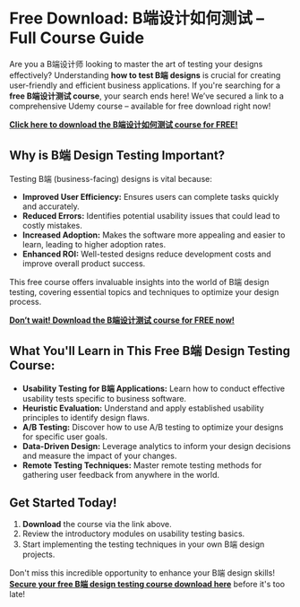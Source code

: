 # Free Download: B端设计如何测试 – Full Course Guide

Are you a B端设计师 looking to master the art of testing your designs effectively? Understanding **how to test B端 designs** is crucial for creating user-friendly and efficient business applications. If you're searching for a **free B端设计测试 course**, your search ends here! We’ve secured a link to a comprehensive Udemy course – available for free download right now!

[**Click here to download the B端设计如何测试 course for FREE!**](https://udemywork.com/b-duan-she-ji-ru-he-ce-shi)

## Why is B端 Design Testing Important?

Testing B端 (business-facing) designs is vital because:

*   **Improved User Efficiency:** Ensures users can complete tasks quickly and accurately.
*   **Reduced Errors:** Identifies potential usability issues that could lead to costly mistakes.
*   **Increased Adoption:** Makes the software more appealing and easier to learn, leading to higher adoption rates.
*   **Enhanced ROI:** Well-tested designs reduce development costs and improve overall product success.

This free course offers invaluable insights into the world of B端 design testing, covering essential topics and techniques to optimize your design process.

[**Don’t wait! Download the B端设计测试 course for FREE now!**](https://udemywork.com/b-duan-she-ji-ru-he-ce-shi)

## What You'll Learn in This Free B端 Design Testing Course:

*   **Usability Testing for B端 Applications:** Learn how to conduct effective usability tests specific to business software.
*   **Heuristic Evaluation:** Understand and apply established usability principles to identify design flaws.
*   **A/B Testing:** Discover how to use A/B testing to optimize your designs for specific user goals.
*   **Data-Driven Design:** Leverage analytics to inform your design decisions and measure the impact of your changes.
*   **Remote Testing Techniques:** Master remote testing methods for gathering user feedback from anywhere in the world.

## Get Started Today!

1.  **Download** the course via the link above.
2.  Review the introductory modules on usability testing basics.
3.  Start implementing the testing techniques in your own B端 design projects.

Don't miss this incredible opportunity to enhance your B端 design skills! **[Secure your free B端 design testing course download here](https://udemywork.com/b-duan-she-ji-ru-he-ce-shi)** before it's too late!
